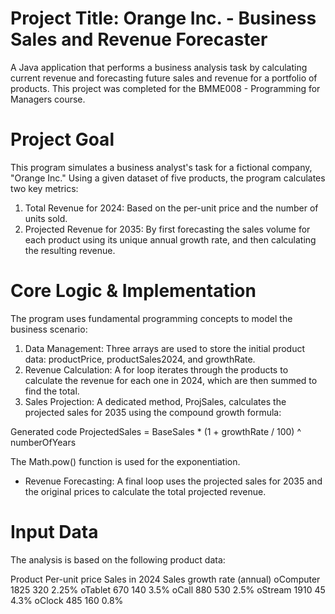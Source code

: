 # Project Title: Orange Inc. - Business Sales and Revenue Forecaster
A Java application that performs a business analysis task by calculating current revenue and forecasting future sales and revenue for a portfolio of products. This project was completed for the BMME008 - Programming for Managers course.

# Project Goal

This program simulates a business analyst's task for a fictional company, "Orange Inc." Using a given dataset of five products, the program calculates two key metrics:
1. Total Revenue for 2024: Based on the per-unit price and the number of units sold.
2. Projected Revenue for 2035: By first forecasting the sales volume for each product using its unique annual growth rate, and then calculating the resulting revenue.

# Core Logic & Implementation

The program uses fundamental programming concepts to model the business scenario:
1. Data Management: Three arrays are used to store the initial product data: productPrice, productSales2024, and growthRate.
2. Revenue Calculation: A for loop iterates through the products to calculate the revenue for each one in 2024, which are then summed to find the total.
3. Sales Projection: A dedicated method, ProjSales, calculates the projected sales for 2035 using the compound growth formula:

Generated code
ProjectedSales = BaseSales * (1 + growthRate / 100) ^ numberOfYears

The Math.pow() function is used for the exponentiation.

- Revenue Forecasting: A final loop uses the projected sales for 2035 and the original prices to calculate the total projected revenue.

# Input Data

The analysis is based on the following product data:

Product	Per-unit price	Sales in 2024	Sales growth rate (annual)
oComputer	1825	320	2.25%
oTablet	670	140	3.5%
oCall	880	530	2.5%
oStream	1910	45	4.3%
oClock	485	160	0.8%
